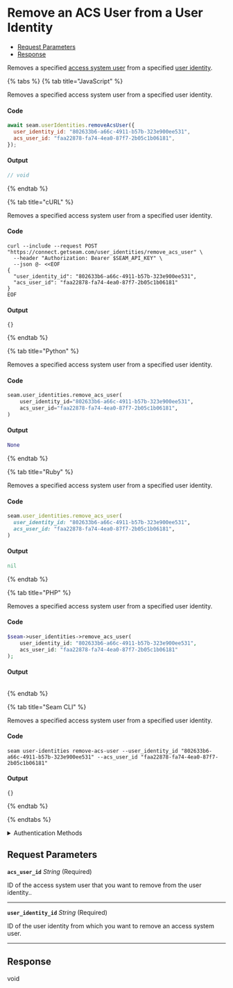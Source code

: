 # Remove an ACS User from a User Identity

- [Request Parameters](#request-parameters)
- [Response](#response)

Removes a specified [access system user](https://docs.seam.co/latest/capability-guides/access-systems/user-management) from a specified [user identity](../../capability-guides/mobile-access/managing-mobile-app-user-accounts-with-user-identities.md#what-is-a-user-identity).


{% tabs %}
{% tab title="JavaScript" %}

Removes a specified access system user from a specified user identity.

#### Code

```javascript
await seam.userIdentities.removeAcsUser({
  user_identity_id: "802633b6-a66c-4911-b57b-323e900ee531",
  acs_user_id: "faa22878-fa74-4ea0-87f7-2b05c1b06181",
});
```

#### Output

```javascript
// void
```
{% endtab %}

{% tab title="cURL" %}

Removes a specified access system user from a specified user identity.

#### Code

```curl
curl --include --request POST "https://connect.getseam.com/user_identities/remove_acs_user" \
  --header "Authorization: Bearer $SEAM_API_KEY" \
  --json @- <<EOF
{
  "user_identity_id": "802633b6-a66c-4911-b57b-323e900ee531",
  "acs_user_id": "faa22878-fa74-4ea0-87f7-2b05c1b06181"
}
EOF
```

#### Output

```curl
{}
```
{% endtab %}

{% tab title="Python" %}

Removes a specified access system user from a specified user identity.

#### Code

```python
seam.user_identities.remove_acs_user(
    user_identity_id="802633b6-a66c-4911-b57b-323e900ee531",
    acs_user_id="faa22878-fa74-4ea0-87f7-2b05c1b06181",
)
```

#### Output

```python
None
```
{% endtab %}

{% tab title="Ruby" %}

Removes a specified access system user from a specified user identity.

#### Code

```ruby
seam.user_identities.remove_acs_user(
  user_identity_id: "802633b6-a66c-4911-b57b-323e900ee531",
  acs_user_id: "faa22878-fa74-4ea0-87f7-2b05c1b06181",
)
```

#### Output

```ruby
nil
```
{% endtab %}

{% tab title="PHP" %}

Removes a specified access system user from a specified user identity.

#### Code

```php
$seam->user_identities->remove_acs_user(
    user_identity_id: "802633b6-a66c-4911-b57b-323e900ee531",
    acs_user_id: "faa22878-fa74-4ea0-87f7-2b05c1b06181"
);
```

#### Output

```php

```
{% endtab %}

{% tab title="Seam CLI" %}

Removes a specified access system user from a specified user identity.

#### Code

```seam_cli
seam user-identities remove-acs-user --user_identity_id "802633b6-a66c-4911-b57b-323e900ee531" --acs_user_id "faa22878-fa74-4ea0-87f7-2b05c1b06181"
```

#### Output

```seam_cli
{}
```
{% endtab %}

{% endtabs %}


<details>

<summary>Authentication Methods</summary>

- API key
- Personal access token
  <br>Must also include the `seam-workspace` header in the request.

To learn more, see [Authentication](https://docs.seam.co/latest/api/authentication).
</details>

## Request Parameters

**`acs_user_id`** *String* (Required)

ID of the access system user that you want to remove from the user identity..

---

**`user_identity_id`** *String* (Required)

ID of the user identity from which you want to remove an access system user.

---


## Response

void

